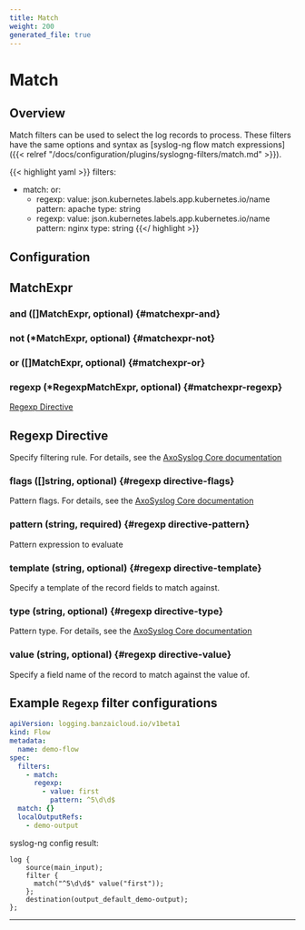 ```yaml
---
title: Match
weight: 200
generated_file: true
---
```


# Match
## Overview

Match filters can be used to select the log records to process. These filters have the same options and syntax as [syslog-ng flow match expressions]({{< relref "/docs/configuration/plugins/syslogng-filters/match.md" >}}).

{{< highlight yaml >}}
filters:
- match:
    or:
    - regexp:
        value: json.kubernetes.labels.app.kubernetes.io/name
        pattern: apache
        type: string
    - regexp:
        value: json.kubernetes.labels.app.kubernetes.io/name
        pattern: nginx
        type: string
{{</ highlight >}}


## Configuration
## MatchExpr

### and ([]MatchExpr, optional) {#matchexpr-and}


### not (*MatchExpr, optional) {#matchexpr-not}


### or ([]MatchExpr, optional) {#matchexpr-or}


### regexp (*RegexpMatchExpr, optional) {#matchexpr-regexp}

[Regexp Directive](#Regexp-Directive) 



## Regexp Directive


Specify filtering rule. For details, see the [AxoSyslog Core documentation](https://axoflow.com/docs/axosyslog-core/chapter-manipulating-messages/customizing-message-format/reference-template-functions/#template-function-list)


### flags ([]string, optional) {#regexp directive-flags}

Pattern flags. For details, see the [AxoSyslog Core documentation](https://axoflow.com/docs/axosyslog-core/chapter-manipulating-messages/regular-expressions/reference-regexp-types/regexp-flags-options/) 


### pattern (string, required) {#regexp directive-pattern}

Pattern expression to evaluate 


### template (string, optional) {#regexp directive-template}

Specify a template of the record fields to match against. 


### type (string, optional) {#regexp directive-type}

Pattern type. For details, see the [AxoSyslog Core documentation](https://axoflow.com/docs/axosyslog-core/chapter-manipulating-messages/regular-expressions/reference-regexp-types/regexp-type-options/) 


### value (string, optional) {#regexp directive-value}

Specify a field name of the record to match against the value of. 




## Example `Regexp` filter configurations

```yaml
apiVersion: logging.banzaicloud.io/v1beta1
kind: Flow
metadata:
  name: demo-flow
spec:
  filters:
    - match:
      regexp:
        - value: first
          pattern: ^5\d\d$
  match: {}
  localOutputRefs:
    - demo-output
```
syslog-ng config result:

```shell
log {
    source(main_input);
    filter {
      match("^5\d\d$" value("first"));
    };
    destination(output_default_demo-output);
};
```


---
